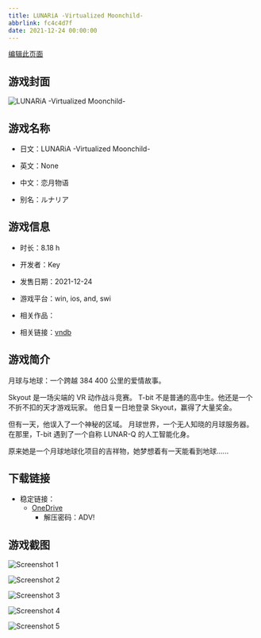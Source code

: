 ```yaml
---
title: LUNARiA -Virtualized Moonchild-
abbrlink: fc4c4d7f
date: 2021-12-24 00:00:00
---
```

[编辑此页面](https://github.com/ACG-3/ADV3-source/blob/main/source/_posts/games/LUNARiA%20-Virtualized%20Moonchild-.md)

## 游戏封面

![LUNARiA -Virtualized Moonchild-](https://pan.timero.xyz/d/onedrive/img_lib_001/LUNARiA%20-Virtualized%20Moonchild-_cover.avif)


## 游戏名称

- 日文：LUNARiA -Virtualized Moonchild-
- 英文：None
- 中文：恋月物语

- 别名：ルナリア


## 游戏信息

- 时长：8.18 h
- 开发者：Key
- 发售日期：2021-12-24
- 游戏平台：win, ios, and, swi
- 相关作品：

- 相关链接：[vndb](https://vndb.org/v29444)


## 游戏简介

月球与地球：一个跨越 384 400 公里的爱情故事。

Skyout 是一场尖端的 VR 动作战斗竞赛。
T-bit 不是普通的高中生。他还是一个不折不扣的天才游戏玩家。
他日复一日地登录 Skyout，赢得了大量奖金。

但有一天，他误入了一个神秘的区域。
月球世界，一个无人知晓的月球服务器。
在那里，T-bit 遇到了一个自称 LUNAR-Q 的人工智能化身。

原来她是一个月球地球化项目的吉祥物，她梦想着有一天能看到地球......




## 下载链接

- 稳定链接：
    - [OneDrive](https://pan.timero.xyz/onedrive/adv_lib_001/LUNARiA%20-Virtualized%20Moonchild-)
        - 解压密码：ADV!



## 游戏截图


![Screenshot 1](https://pan.timero.xyz/d/onedrive/img_lib_001/LUNARiA%20-Virtualized%20Moonchild-_Screenshot_1.avif)

![Screenshot 2](https://pan.timero.xyz/d/onedrive/img_lib_001/LUNARiA%20-Virtualized%20Moonchild-_Screenshot_2.avif)

![Screenshot 3](https://pan.timero.xyz/d/onedrive/img_lib_001/LUNARiA%20-Virtualized%20Moonchild-_Screenshot_3.avif)

![Screenshot 4](https://pan.timero.xyz/d/onedrive/img_lib_001/LUNARiA%20-Virtualized%20Moonchild-_Screenshot_4.avif)

![Screenshot 5](https://pan.timero.xyz/d/onedrive/img_lib_001/LUNARiA%20-Virtualized%20Moonchild-_Screenshot_5.avif)

